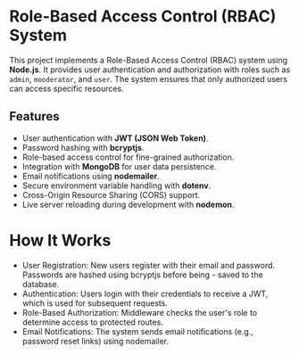 # Role-Based Access Control (RBAC) System

This project implements a Role-Based Access Control (RBAC) system using **Node.js**. It provides user authentication and authorization with roles such as `admin`, `mooderator`, and `user`. The system ensures that only authorized users can access specific resources.

## Features

- User authentication with **JWT (JSON Web Token)**.
- Password hashing with **bcryptjs**.
- Role-based access control for fine-grained authorization.
- Integration with **MongoDB** for user data persistence.
- Email notifications using **nodemailer**.
- Secure environment variable handling with **dotenv**.
- Cross-Origin Resource Sharing (CORS) support.
- Live server reloading during development with **nodemon**.

# How It Works
 - User Registration: New users register with their email and password. Passwords are hashed using bcryptjs before being  - saved to the database.
 - Authentication: Users login with their credentials to receive a JWT, which is used for subsequent requests.
 - Role-Based Authorization: Middleware checks the user's role to determine access to protected routes.
 - Email Notifications: The system sends email notifications (e.g., password reset links) using nodemailer.